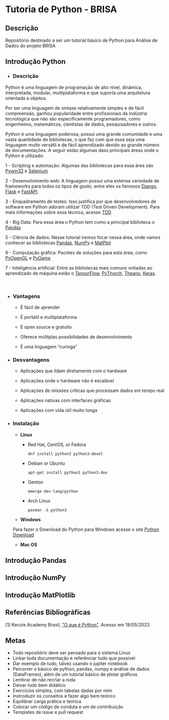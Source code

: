 # Tutoria de Python - BRISA

## Descrição

Repositório destinado a ser um tutorial básico de Python para Análise de Dados do projeto BRISA 

## Introdução Python

- ### Descrição

Python é uma linguagem de programação de alto nível, dinâmica, interpretada, modular, multiplataforma e que suporta uma arquitetura orientada a objetos.

Por ser uma linguagem de sintaxe relativamente simples e de fácil compreensão, ganhou popularidade entre profissionais da indústria tecnológica que não são especificamente programadores, como engenheiros, matemáticos, cientistas de dados, pesquisadores e outros. 

Python é uma linguagem poderosa, possui uma grande comunidade e uma vasta quantidade de bibliotecas, o que faz com que essa seja uma linguagem muito versátil e de fácil aprendizado devido ao grande número de documentações. A seguir estão algumas dass principais áreas onde o Python é utilizado:


1 - Scripting e automação: Algumas das bibliotecas para essa área são [Pywin32](https://wiki.python.org.br/PyWin32) e [Selenium](https://www.selenium.dev/pt-br/documentation/)

2 - Desenvolvimento web: A linguagem possui uma extensa variedade de frameworks para todos os tipos de gosto, entre eles os famosos [Django](https://docs.djangoproject.com/pt-br/4.2/), [Flask](https://flask.palletsprojects.com/en/2.3.x/) e [FastAPI](https://pythonacademy.com.br/blog/como-usar-o-fastapi-para-construir-apis-no-python#:~:text=O%20FastAPI%20%C3%A9%20uma%20biblioteca%20Python%20que%20permite,APIs%20seguras%2C%20documentadas%20e%20test%C3%A1veis%20de%20maneira%20eficiente.).
    
3 - Enquadramento de testes: Isso justifica por que desenvolvedores de software em Python adoram utilizar TDD (Test Driven Development). Para mais informações sobre essa técnica, acesse [TDD](https://kenzie.com.br/blog/o-que-e-tdd/)
    
4 - Big Data: Para essa área o Python tem como a principal biblioteca o [Pandas](https://pandas.pydata.org/docs/)
    
5 - Ciência de dados: Nesse tutorial iremos focar nessa área, onde vamos conhecer as bibliotecas [Pandas](https://pandas.pydata.org/docs/), [NumPy](https://numpy.org/doc/stable/) e [MatPlot](https://matplotlib.org/stable/index.html)
    
6 - Computação gráfica: Pacotes de soluções para esta área, como [PyOpenGL](https://pyopengl.sourceforge.net/documentation/) e [PyGame](https://www.pygame.org/docs/)
    
7 - Inteligência artificial: Entre as bibliotecas mais comuns voltadas ao aprendizado de máquina estão o [TensorFlow](https://www.tensorflow.org/about/bib?hl=pt-br), [PyThorch](https://pytorch.org/docs/stable/index.html), [Theano](https://theano.readthedocs.io/en/0.8.x/), [Keras](https://keras.io/getting_started/).

</br>

- ### Vantagens

    - É fácil de aprender

    - É portátil e multiplataforma

    - É open source e gratuito

    - Oferece múltiplas possibilidades de desenvolvimento

    - É uma linguagem “curinga”

- ### Desvantagens

    - Aplicações que lidam diretamente com o hardware

    - Aplicações onde o hardware não é escalável
    
    - Aplicações de missões críticas que processam dados em tempo real
    
    - Aplicações nativas com interfaces gráficas
    
    - Aplicações com vida útil muito longa  

- ### Instalação

     - **Linux**

        - Red Hat, CentOS, or Fedora
            ```
            dnf install python3 python3-devel
            ```

        - Debian or Ubuntu
            ```
            apt-get install python3 python3-dev
            ```
        
        - Gentoo
            ```
            emerge dev-lang/python
            ```

        - Arch Linux
            ```
            pacman -S python3
            ```
     
     - **Windows**

    Para fazer o Download do Python para Windows acesse o site [Python Download](https://www.python.org/downloads/)

     - **Mac OS** 

## Introdução Pandas

## Introdução NumPy

## Introdução MatPlotlib

## Referências Bibliográficas

[1] Kenzie Academy Brasil, ["O que é Python"](https://kenzie.com.br/blog/o-que-e-python/). Acesso em 18/05/2023


## Metas 

- Todo repositório deve ser pensado para o sistema Linux
- Linkar toda documentação e referênciar tudo que possível
- Dar exemplo de tudo, talvez usando o jupiter notebook
- Percorrer o básico de python, pandas, numpy e análise de dados (DataFrames), além de um tutorial básico de plotar gráficos
- Lembrar de não recriar a roda
- Deixar tudo bem didático
- Exercícios simples, com tabelas dadas por mim 
- Instroduzir os conseitos e fazer algo bem teórico
- Equilibrar carga prática e teórica
- Colocar um código de conduta e um de contribuição
- Templates de issue e pull request